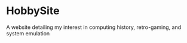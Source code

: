 # HobbySite
A website detailing my interest in computing history, retro-gaming, and system emulation
